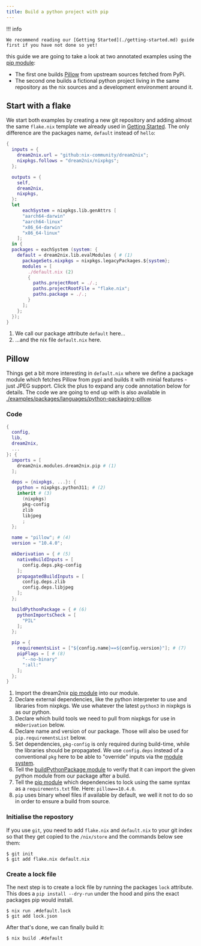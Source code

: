 ```yaml
---
title: Build a python project with pip
---
```


!!! info

    We recommend reading our [Getting Started](./getting-started.md) guide first if you have not done so yet!

this guide we are going to take a look at two annotated examples using the [pip module](../reference/pip/index.md):

- The first one builds [Pillow](https://python-pillow.org/) from upstream sources fetched from PyPi.
- The second one builds a fictional python project living in the same repository as the nix sources
  and a development environment around it.

## Start with a flake

We start both examples by creating a new git repository and adding almost the same `flake.nix` template we already used in [Getting Started](./getting-started.md#start-a-project). The only difference
are the packages name, `default` instead of `hello`:

```nix title="flake.nix"
{
  inputs = {
    dream2nix.url = "github:nix-community/dream2nix";
    nixpkgs.follows = "dream2nix/nixpkgs";
  };

  outputs = {
    self,
    dream2nix,
    nixpkgs,
  }:
  let
      eachSystem = nixpkgs.lib.genAttrs [
      "aarch64-darwin"
      "aarch64-linux"
      "x86_64-darwin"
      "x86_64-linux"
    ];
  in {
  packages = eachSystem (system: {
    default = dream2nix.lib.evalModules { # (1)
      packageSets.nixpkgs = nixpkgs.legacyPackages.${system};
      modules = [
        ./default.nix (2)
        {
          paths.projectRoot = ./.;
          paths.projectRootFile = "flake.nix";
          paths.package = ./.;
        }
      ];
    };
  });
}
```

1. We call our package attribute `default` here...
2. ...and the nix file `default.nix` here.

## Pillow

Things get a bit more interesting in `default.nix` where we define a package module which fetches Pillow from pypi and builds it with minial features - just JPEG support. Click the plus to expand any code annotation below for details.
The code we are going to end up with is also available in [./examples/packages/languages/python-packaging-pillow](https://github.com/nix-community/dream2nix/tree/main/examples/packages/languages/python-packaging-pillow).

### Code

```nix title="default.nix"
{
  config,
  lib,
  dream2nix,
  ...
}: {
  imports = [
    dream2nix.modules.dream2nix.pip # (1)
  ];

  deps = {nixpkgs, ...}: {
    python = nixpkgs.python311; # (2)
    inherit # (3)
      (nixpkgs)
      pkg-config
      zlib
      libjpeg
      ;
  };

  name = "pillow"; # (4)
  version = "10.4.0";

  mkDerivation = { # (5)
    nativeBuildInputs = [
      config.deps.pkg-config
    ];
    propagatedBuildInputs = [
      config.deps.zlib
      config.deps.libjpeg
    ];
  };

  buildPythonPackage = { # (6)
    pythonImportsCheck = [
      "PIL"
    ];
  };

  pip = {
    requirementsList = ["${config.name}==${config.version}"]; # (7)
    pipFlags = [ # (8)
      "--no-binary"
      ":all:"
    ];
  };
}
```

1. Import the dream2nix [pip module](../reference/pip/index.md) into our module.
2. Declare external dependencies, like the python interpreter to use and libraries from nixpkgs. We use whatever the latest `python3` in nixpkgs is as our python.
3. Declare which build tools we need to pull from nixpkgs for use in `mkDerivation` below.
4. Declare name and version of our package. Those will also be used for `pip.requirementsList` below.
5. Set dependencies, `pkg-config` is only required
during build-time, while the libraries should be propagated. We use `config.deps` instead of a conventional `pkg` here to be able to "override" inputs via the [module system](../modules.md).
6. Tell the [buildPythonPackage module](../reference/buildPythonPackage/index.md) to verify that it can import the given python module from our package after a build.
7. Tell the [pip module](../reference/pip/index.md) which dependencies to lock using the same syntax as 
a `requirements.txt` file. Here: `pillow==10.4.0`.
8. `pip` uses binary wheel files if available by default, we well it not to do so in order to ensure
a build from source.

### Initialise the repostory

If you use `git`, you need to add `flake.nix` and `default.nix` to your git index so that they get copied to the `/nix/store` and the commands below see them:

```shell-session
$ git init
$ git add flake.nix default.nix
```

### Create a lock file

The next step is to create a lock file by running the packages `lock` attribute. This does a `pip install --dry-run` under the hood and pins the exact packages pip would install.

```shell-session
$ nix run .#default.lock
$ git add lock.json
```

After that's done, we can finally build it:

```shell-session
$ nix build .#default
```


